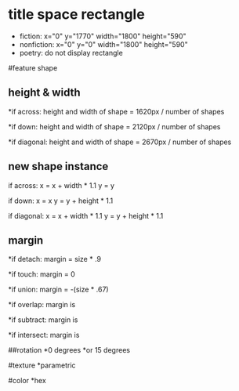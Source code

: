# title space rectangle
* fiction:    x="0" y="1770" width="1800" height="590"
* nonfiction: x="0" y="0" width="1800" height="590"
* poetry:     do not display rectangle

#feature shape
## height & width
*if across:
height and width of shape = 1620px / number of shapes

*if down:
height and width of shape = 2120px / number of shapes

*if diagonal:
height and width of shape = 2670px / number of shapes


## new shape instance
if across:
  x = x + width * 1.1
  y = y

if down:
  x = x
  y = y + height * 1.1

if diagonal:
  x = x +  width * 1.1
  y = y + height * 1.1


## margin
*if detach:
  margin = size * .9

*if touch:
  margin = 0

*if union:
  margin = -(size * .67)

*if overlap:
  margin is 

*if subtract:
  margin is 

*if intersect:
  margin is 


##rotation
*0 degrees
*or 15 degrees
  
#texture
*parametric

#color
*hex
